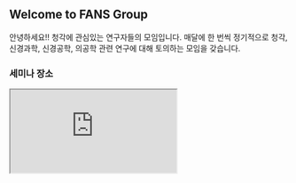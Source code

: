 ## Welcome to FANS Group

안녕하세요!! 청각에 관심있는 연구자들의 모임입니다.
매달에 한 번씩 정기적으로 청각, 신경과학, 신경공학, 의공학 관련 연구에 대해 토의하는 모임을 갖습니다.

### 세미나 장소
<iframe src="https://www.google.co.kr/maps/place/Life+Research+Institute+of+Seoul+National+University+Medical+Research+Center+for+Innovation/@37.5778487,127.0006329,18.67z/data=!4m8!1m2!2m1!1z7ISc7Jq464yA7ZWZ6rWQIOydmOqzvOuMgO2VmSDsnZjtlZnsl7DqtaztmIHsi6DshLzthLA!3m4!1s0x0:0x54426aa1d99e7a3b!8m2!3d37.577683!4d127.0017459">

## Seminar Schedule

| 날짜 | 발표자 | 소속 |
| :---: | :----: | :----: |
| 2월 | 김두희 |서울대학교 뇌과학협동과정 |
| 3월 | 배은빛 |서울대학교 뇌과학협동과정 |
| 4월 | 최광진 |서울대학교 전기공학부 |
| 5월 | | |
| 6월 | 박종화 |KIST/서울대학교 전기공학부 |
| 7월 | 박무균 |서울대학교병원 이비인후과 |
| 8월 |  | |
| 9월 | 박영진 |한국전기연구원 |
| 10월 | | |
| 11월 | 정수영 | KIST | 
| 12월 | 서명환/경정숙 | 서울대학교병원 이비인후과 |


## Discussion Materials

### 2월 모임

```
제목: 와우갑각의 다채널 전기자극을 통한 청신경절 기능평가와 인공와우 수술후 예후 예측
발표자: 김두희 (서울대학교 뇌과학협동과정)
```

### 3월 모임


## Support or Contact

Having trouble with Pages? Check out our [documentation](https://help.github.com/categories/github-pages-basics/) or [contact support](https://github.com/contact) and we’ll help you sort it out.
